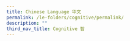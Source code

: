 ```yaml
---
title: Chinese Language 华文
permalink: /le-folders/cognitive/permalink/
description: ""
third_nav_title: Cognitive 智
---
```

